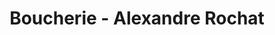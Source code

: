 ---
title: "Boucherie - Alexandre Rochat"
url: /le-brassus/boucherie-alexandre-rochat/
shop: Metzgerei
---